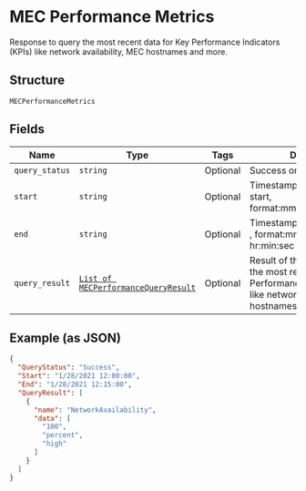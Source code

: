 
# MEC Performance Metrics

Response to query the most recent data for Key Performance Indicators (KPIs) like network availability, MEC hostnames and more.

## Structure

`MECPerformanceMetrics`

## Fields

| Name | Type | Tags | Description |
|  --- | --- | --- | --- |
| `query_status` | `string` | Optional | Success or Failed |
| `start` | `string` | Optional | Timestamp of the query's start, format:mm/dd/yyyy,hr:min:sec |
| `end` | `string` | Optional | Timestamp of the query's end , format:mm/dd/yyyy, hr:min:sec |
| `query_result` | [`List of MECPerformanceQueryResult`](../../doc/models/mec-performance-query-result.md) | Optional | Result of the query to fetch the most recent data for Key Performance Indicators (KPIs) like network availability, MEC hostnames and more. |

## Example (as JSON)

```json
{
  "QueryStatus": "Success",
  "Start": "1/28/2021 12:00:00",
  "End": "1/28/2021 12:15:00",
  "QueryResult": [
    {
      "name": "NetworkAvailability",
      "data": [
        "100",
        "percent",
        "high"
      ]
    }
  ]
}
```

